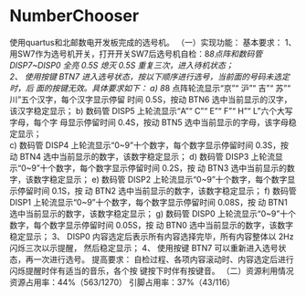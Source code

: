 # NumberChooser
使用quartus和北邮数电开发板完成的选号机。
（一）实现功能：
基本要求：
 1、 用SW7作为选号机开关，打开开关SW7后选号机自检：8*8点阵和数码管DISP7~DISP0 全亮 0.5S 熄灭 0.5S 重复三次，进入待机状态；  
2、 使用按键 BTN7 进入选号状态，按以下顺序进行选号，当前面的号码未选定时，后 面的按键无效。具体要求如下： 
a) 8*8 点阵轮流显示“京”“ 沪”“ 吉”“ 苏”“ 川”五个汉字，每个汉字显示停留 时间 0.5S，按动 BTN6 选中当前显示的汉字，该汉字稳定显示； 
b) 数码管 DISP5 上轮流显示“A”“ C”“ E”“ F”“ H”“ L”六个大写字母，每个字 母显示停留时间 0.4S，按动 BTN5 选中当前显示的字母，该字母稳定显示；  
c) 数码管 DISP4 上轮流显示“0~9”十个数字，每个数字显示停留时间 0.3S，按 动 BTN4 选中当前显示的数字，该数字稳定显示； 
d) 数码管 DISP3 上轮流显示“0~9”十个数字，每个数字显示停留时间 0.2S，按 动 BTN3 选中当前显示的数字，该数字稳定显示； 
e) 数码管 DISP2 上轮流显示“0~9”十个数字，每个数字显示停留时间 0.1S，按 动 BTN2 选中当前显示的数字，该数字稳定显示； 
f) 数码管 DISP1 上轮流显示“0~9”十个数字，每个数字显示停留时间 0.08S，按 动 BTN1 选中当前显示的数字，该数字稳定显示； 
g) 数码管 DISP0 上轮流显示“0~9”十个数字，每个数字显示停留时间 0.05S，按 动 BTN0 选中当前显示的数字，该数字稳定显示； 
3、 DISP0 内容选定后表示所有内容选择完毕，所有内容整体以 2Hz 闪烁三次以示提醒， 然后稳定显示；
4、 使用按键 BTN7 可以重新进入选号状态，再一次进行选号。 
   提高要求： 
 自检过程、各项内容滚动时、内容选定后进行闪烁提醒时伴有适当的音乐，各个按 键按下时伴有按键音。
（二）资源利用情况
资源占用率：44%（563/1270）
引脚占用率：37%（43/116）


